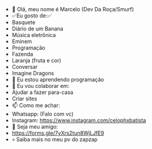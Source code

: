 - 👋 Olá, meu nome é Marcelo (Dev Da Roça/Smurf)
- ✅Eu gosto de:✅
- Basquete
- Diário de um Banana
- Música eletrônica
- Eminem
- Programação
- Fazenda
- Laranja (fruta e cor)
- Conversar
- Imagine Dragons
- 🌱 Eu estou aprendendo programação
- 💞️ Eu vou colaborar em:
- Ajudar a fazer para-casa
- Criar sites
- 📫 Como me achar:
- Whatsapp: (Falo com vc)
- Instagram: https://www.instagram.com/celophxbatista
- 💞️ Seja meu amigo:
- https://forms.gle/7yXrs2tun8WjLJfE9
- 💀 Saiba mais no meu pv do zapzap

